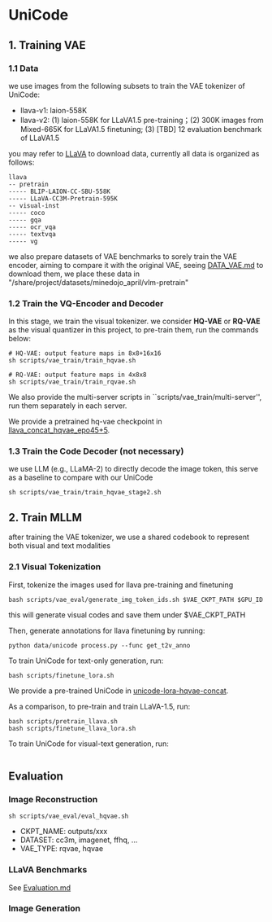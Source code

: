 # UniCode

## 1. Training VAE 

### 1.1 Data
we use images from the following subsets to train the VAE tokenizer of UniCode:

* llava-v1: laion-558K
* llava-v2: (1) laion-558K for LLaVA1.5 pre-training；(2) 300K images from Mixed-665K for LLaVA1.5 finetuning; (3) [TBD] 12 evaluation benchmark of LLaVA1.5

you may refer to [LLaVA](https://github.com/haotian-liu/LLaVA/tree/main) to download data, currently all data is organized as follows:
```
llava
-- pretrain
----- BLIP-LAION-CC-SBU-558K
----- LLaVA-CC3M-Pretrain-595K
-- visual-inst
----- coco
----- gqa
----- ocr_vqa
----- textvqa
----- vg
```

we also prepare datasets of VAE benchmarks to sorely train the VAE encoder, aiming to compare it with the original VAE, seeing [DATA_VAE.md](DATA_VAE.md) to download them,
we place these data in "/share/project/datasets/minedojo_april/vlm-pretrain"


### 1.2 Train the VQ-Encoder and Decoder
In this stage, we train the visual tokenizer.
we consider **HQ-VAE** or **RQ-VAE** as the visual quantizer in this project, to pre-train them, run the commands below:


```
# HQ-VAE: output feature maps in 8x8+16x16
sh scripts/vae_train/train_hqvae.sh 

# RQ-VAE: output feature maps in 4x8x8
sh scripts/vae_train/train_rqvae.sh
```

We also provide the multi-server scripts in ``scripts/vae_train/multi-server'', run them separately in each server.

We provide a pretrained hq-vae checkpoint in [llava_concat_hqvae_epo45+5](https://www.dropbox.com/scl/fo/v8a2r608cyj58ayxl1gwq/h?rlkey=x95juv729gtoiraiu7s5c5i18&dl=0).


### 1.3 Train the Code Decoder (not necessary)
we use LLM (e.g., LLaMA-2) to directly decode the image token, this serve as a baseline to compare with our UniCode
```
sh scripts/vae_train/train_hqvae_stage2.sh
```


## 2. Train MLLM
after training the VAE tokenizer, we use a shared codebook to represent both visual and text modalities

### 2.1 Visual Tokenization
First, tokenize the images used for llava pre-training and finetuning
```
bash scripts/vae_eval/generate_img_token_ids.sh $VAE_CKPT_PATH $GPU_ID
```

this will generate visual codes and save them under $VAE_CKPT_PATH

Then,  generate annotations for llava finetuning by running:
```
python data/unicode process.py --func get_t2v_anno
```


To train UniCode for text-only generation, run:
```
bash scripts/finetune_lora.sh
```
We provide a pre-trained UniCode in [unicode-lora-hqvae-concat](https://www.dropbox.com/scl/fo/x5xz94hxm696a96cp0yt7/h?rlkey=rlv3uorj5sbcg52fsgcll53cx&dl=0).

As a comparison, to pre-train and train LLaVA-1.5, run:
```
bash scripts/pretrain_llava.sh
bash scripts/finetune_llava_lora.sh
```


To train UniCode for visual-text generation, run:
```

```


## Evaluation
### Image Reconstruction
```
sh scripts/vae_eval/eval_hqvae.sh 
```
* CKPT_NAME: outputs/xxx
* DATASET: cc3m, imagenet, ffhq, ...
* VAE_TYPE: rqvae, hqvae

### LLaVA Benchmarks
See [Evaluation.md](EVALUATION.md)


### Image Generation